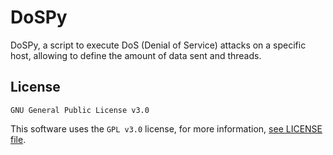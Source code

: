 # DoSPy 

DoSPy, a script to execute DoS (Denial of Service) attacks on a specific host, allowing to define the amount of data sent and threads.

## License

```
GNU General Public License v3.0
```

This software uses the `GPL v3.0` license, for more information, [see LICENSE file](https://github.com/jaedsonpys/dospy/blob/master/LICENSE).